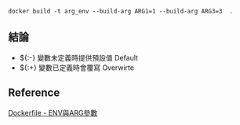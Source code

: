 ```
docker build -t arg_env --build-arg ARG1=1 --build-arg ARG3=3  .
```

## 結論
- ${:-} 變數未定義時提供預設值 Default
- ${:+} 變數已定義時會覆寫 Overwirte

## Reference
[Dockerfile - ENV與ARG參數](https://peihsinsu.gitbooks.io/docker-note-book/content/dockerfile-env-vs-arg.html)